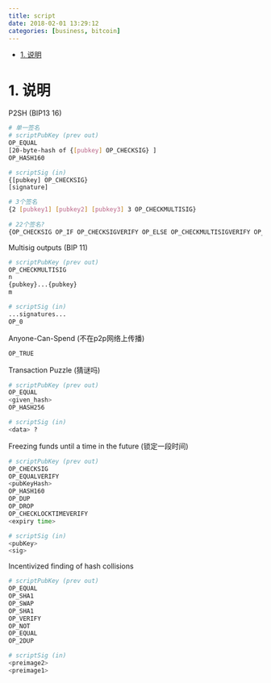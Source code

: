```yaml
---
title: script
date: 2018-02-01 13:29:12
categories: [business, bitcoin]
---
```


<!-- TOC -->

- [1. 说明](#1-说明)

<!-- /TOC -->

<a id="markdown-1-说明" name="1-说明"></a>
# 1. 说明



P2SH (BIP13 16)

```bash
# 单一签名
# scriptPubKey (prev out)
OP_EQUAL
[20-byte-hash of {[pubkey] OP_CHECKSIG} ]
OP_HASH160

# scriptSig (in)
{[pubkey] OP_CHECKSIG}
[signature]

# 3个签名
{2 [pubkey1] [pubkey2] [pubkey3] 3 OP_CHECKMULTISIG}
 
# 22个签名?
{OP_CHECKSIG OP_IF OP_CHECKSIGVERIFY OP_ELSE OP_CHECKMULTISIGVERIFY OP_ENDIF}
```

Multisig outputs (BIP 11)

```bash
# scriptPubKey (prev out)
OP_CHECKMULTISIG
n
{pubkey}...{pubkey}
m

# scriptSig (in)
...signatures...
OP_0
```


Anyone-Can-Spend (不在p2p网络上传播)

```bash
OP_TRUE
```

Transaction Puzzle (猜谜吗)

```bash
# scriptPubKey (prev out)
OP_EQUAL
<given_hash>
OP_HASH256

# scriptSig (in)
<data> ?
```

Freezing funds until a time in the future (锁定一段时间)

```bash
# scriptPubKey (prev out)
OP_CHECKSIG
OP_EQUALVERIFY
<pubKeyHash>
OP_HASH160
OP_DUP
OP_DROP
OP_CHECKLOCKTIMEVERIFY
<expiry time>

# scriptSig (in)
<pubKey>
<sig>
```

Incentivized finding of hash collisions

```bash
# scriptPubKey (prev out)
OP_EQUAL
OP_SHA1
OP_SWAP
OP_SHA1
OP_VERIFY
OP_NOT
OP_EQUAL
OP_2DUP

# scriptSig (in)
<preimage2>
<preimage1>
```


